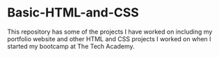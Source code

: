 # Basic-HTML-and-CSS
This repository has some of the projects I have worked on including my portfolio website and other HTML and CSS projects I worked on when I started my bootcamp at The Tech Academy.
